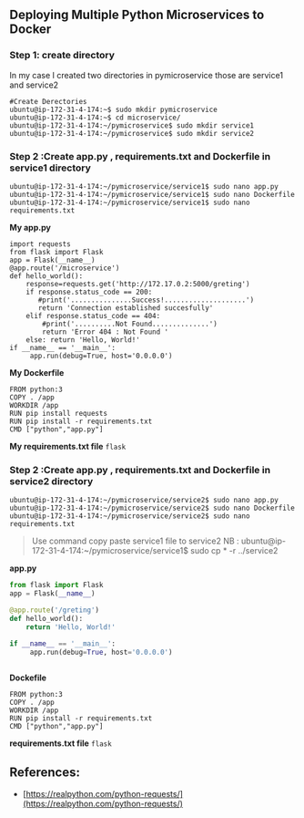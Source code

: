 
## Deploying Multiple Python Microservices to Docker
### Step 1:  create directory 
In my case I created two directories in pymicroservice those are service1 and service2
```
#Create Derectories
ubuntu@ip-172-31-4-174:~$ sudo mkdir pymicroservice
ubuntu@ip-172-31-4-174:~$ cd microservice/
ubuntu@ip-172-31-4-174:~/pymicroservice$ sudo mkdir service1
ubuntu@ip-172-31-4-174:~/pymicroservice$ sudo mkdir service2
```
### Step 2 :Create app.py , requirements.txt and Dockerfile  in service1 directory
```
ubuntu@ip-172-31-4-174:~/pymicroservice/service1$ sudo nano app.py
ubuntu@ip-172-31-4-174:~/pymicroservice/service1$ sudo nano Dockerfile
ubuntu@ip-172-31-4-174:~/pymicroservice/service1$ sudo nano requirements.txt  
```
**My app.py**
```
import requests
from flask import Flask
app = Flask(__name__)
@app.route('/microservice')
def hello_world():
    response=requests.get('http://172.17.0.2:5000/greting')
    if response.status_code == 200:
       #print('...............Success!....................')
       return 'Connection established succesfully'
    elif response.status_code == 404:
        #print('..........Not Found..............')
        return 'Error 404 : Not Found '
    else: return 'Hello, World!'
if __name__ == '__main__':
     app.run(debug=True, host='0.0.0.0')

```
**My Dockerfile**
```
FROM python:3
COPY . /app
WORKDIR /app
RUN pip install requests
RUN pip install -r requirements.txt
CMD ["python","app.py"]
```
**My requirements.txt file** 
```flask```

### Step 2 :Create app.py , requirements.txt and Dockerfile  in service2 directory
```
ubuntu@ip-172-31-4-174:~/pymicroservice/service2$ sudo nano app.py
ubuntu@ip-172-31-4-174:~/pymicroservice/service2$ sudo nano Dockerfile
ubuntu@ip-172-31-4-174:~/pymicroservice/service2$ sudo nano requirements.txt
```
>Use command copy paste service1 file to service2 
>  NB : ubuntu@ip-172-31-4-174:~/pymicroservice/service1$ sudo cp * -r ../service2

**app.py** 
```                                                                     app.py
from flask import Flask
app = Flask(__name__)

@app.route('/greting')
def hello_world():
    return 'Hello, World!'

if __name__ == '__main__':
     app.run(debug=True, host='0.0.0.0')
  
 ```
**Dockefile**
```
FROM python:3
COPY . /app
WORKDIR /app
RUN pip install -r requirements.txt
CMD ["python","app.py"]
```
 **requirements.txt file**
 ```flask ```

## References:

 - [https://realpython.com/python-requests/](https://realpython.com/python-requests/)

<!--stackedit_data:
eyJoaXN0b3J5IjpbOTc4NTkzNDEsLTM2MDk5MzAwNiwtNjkxNT
Q0NzU4LDE0MjMxNjg1MDAsODA0OTkwMzc1LDIwOTY2NTg0MzYs
MTY5MDY0NDY0NF19
-->
